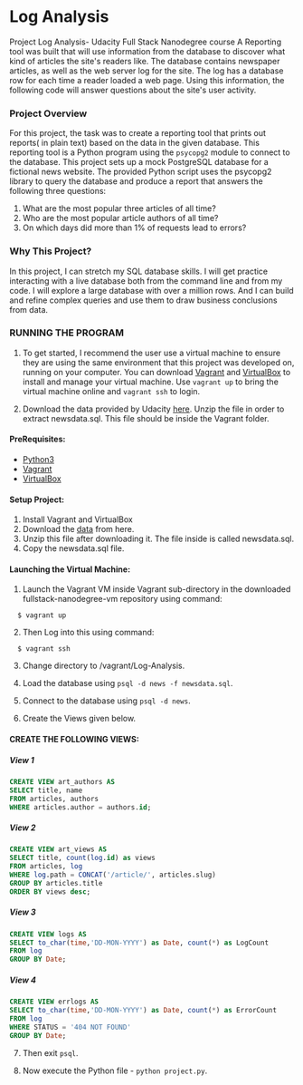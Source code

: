 # Log Analysis

Project Log Analysis- Udacity Full Stack Nanodegree course
A Reporting tool was built that will use information from the database to discover what kind of articles the site's readers like. The database contains newspaper articles, as well as the web server log for the site. The log has a database row for each time a reader loaded a web page. Using this information, the following code will answer questions about the site's user activity.

### Project Overview
For this project, the task was to create a reporting tool that prints out reports( in plain text) based on the data in the given database. This reporting tool is a Python program using the `psycopg2` module to connect to the database. This project sets up a mock PostgreSQL database for a fictional news website. The provided Python script uses the psycopg2 library to query the database and produce a report that answers the following three questions:

1. What are the most popular three articles of all time?
2. Who are the most popular article authors of all time?
3. On which days did more than 1% of requests lead to errors?

### Why This Project?
In this project, I can stretch my SQL database skills. I will get practice interacting with a live database both from the command line and from my code. I will explore a large database with over a million rows. And I can build and refine complex queries and use them to draw business conclusions from data.

### RUNNING THE PROGRAM
1. To get started, I recommend the user use a virtual machine to ensure they are using the same environment that this project was developed on, running on your computer. You can download [Vagrant](https://www.vagrantup.com/) and [VirtualBox](https://www.virtualbox.org/wiki/Download_Old_Builds_5_1) to install and manage your virtual machine.
Use `vagrant up` to bring the virtual machine online and `vagrant ssh` to login.

2. Download the data provided by Udacity [here](https://d17h27t6h515a5.cloudfront.net/topher/2016/August/57b5f748_newsdata/newsdata.zip). Unzip the file in order to extract newsdata.sql. This file should be inside the Vagrant folder. 

#### PreRequisites:
  * [Python3](https://www.python.org/)
  * [Vagrant](https://www.vagrantup.com/)
  * [VirtualBox](https://www.virtualbox.org/)

#### Setup Project:
  1. Install Vagrant and VirtualBox
  2. Download the [data](https://d17h27t6h515a5.cloudfront.net/topher/2016/August/57b5f748_newsdata/newsdata.zip) from here.
  3. Unzip this file after downloading it. The file inside is called newsdata.sql.
  4. Copy the newsdata.sql file.
  
#### Launching the Virtual Machine:
  1. Launch the Vagrant VM inside Vagrant sub-directory in the downloaded fullstack-nanodegree-vm repository using command:
  
  ```
    $ vagrant up
  ```
  2. Then Log into this using command:
  
  ```
    $ vagrant ssh
  ```
  3. Change directory to /vagrant/Log-Analysis.

3. Load the database using `psql -d news -f newsdata.sql`. 

4. Connect to the database using `psql -d news`.

5. Create the Views given below.

#### CREATE THE FOLLOWING VIEWS:

##### View 1

```sql
CREATE VIEW art_authors AS
SELECT title, name
FROM articles, authors
WHERE articles.author = authors.id;
```

##### View 2

```sql 
CREATE VIEW art_views AS
SELECT title, count(log.id) as views
FROM articles, log
WHERE log.path = CONCAT('/article/', articles.slug)
GROUP BY articles.title
ORDER BY views desc;
```

##### View 3

```sql
CREATE VIEW logs AS
SELECT to_char(time,'DD-MON-YYYY') as Date, count(*) as LogCount
FROM log
GROUP BY Date;
```

##### View 4

```sql
CREATE VIEW errlogs AS
SELECT to_char(time,'DD-MON-YYYY') as Date, count(*) as ErrorCount
FROM log
WHERE STATUS = '404 NOT FOUND'
GROUP BY Date;
```

7. Then exit `psql`.

8. Now execute the Python file - `python project.py`.

